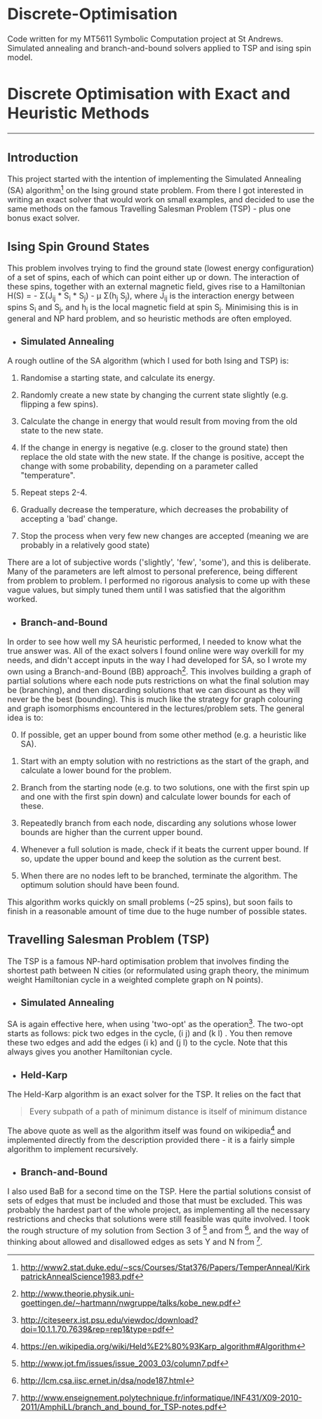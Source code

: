 # Discrete-Optimisation
Code written for my MT5611 Symbolic Computation project at St Andrews. Simulated annealing and branch-and-bound solvers applied to TSP and ising spin model.

# Discrete Optimisation with Exact and Heuristic Methods

---

## Introduction

This project started with the intention of implementing the Simulated Annealing
(SA) algorithm[^SA-orig] on the Ising ground state problem. From there I got
interested in writing an exact solver that would work on small
examples, and decided to use the same methods on the famous Travelling
Salesman Problem (TSP) - plus one bonus exact solver.

## Ising Spin Ground States

This problem involves trying to find the ground state (lowest energy
configuration) of a set of spins, each of which can point either up or down.
The interaction of these spins, together with an external magnetic field, gives
rise to a Hamiltonian H(S) = - &Sigma;(J<sub>ij</sub> * S<sub>i</sub> *
S<sub>j</sub>) - &mu; &Sigma;(h<sub>j</sub> S<sub>j</sub>), where
J<sub>ij</sub> is the interaction energy between spins S<sub>i</sub> and
S<sub>j</sub>, and h<sub>j</sub> is the local magnetic field at spin
S<sub>j</sub>.  Minimising this is in general and NP hard problem, and so
heuristic methods are often employed.

- ### Simulated Annealing

A rough outline of the SA algorithm (which I used for both Ising and TSP) is:

1. Randomise a starting state, and calculate its energy.

2. Randomly create a new state by changing the current state slightly (e.g.
   flipping a few spins).

3. Calculate the change in energy that would result from moving from the old
   state to the new state.

4. If the change in energy is negative (e.g. closer to the ground state) then
   replace the old state with the new state. If the change is positive, accept
the change with some probability, depending on a parameter called
"temperature".

5. Repeat steps 2-4.

6. Gradually decrease the temperature, which decreases the probability of
   accepting a 'bad' change.

7. Stop the process when very few new changes are accepted (meaning we are
   probably in a relatively good state)

There are a lot of subjective words ('slightly', 'few', 'some'), and this is
deliberate. Many of the parameters are left almost to personal preference,
being different from problem to problem. I performed no rigorous analysis to
come up with these vague values, but simply tuned them until I was satisfied
that the algorithm worked.


- ### Branch-and-Bound

In order to see how well my SA heuristic performed, I needed to know what the
true answer was. All of the exact solvers I found online were way overkill for
my needs, and didn't accept inputs in the way I had developed for SA, so I
wrote my own using a Branch-and-Bound (BB) approach[^BB-ising]. This involves
building a graph of partial solutions where each node puts restrictions on what
the final solution may be (branching), and then discarding solutions that we can
discount as they will never be the best (bounding). This is much like the
strategy for graph colouring and graph isomorphisms encountered in the
lectures/problem sets. The general idea is to:

0. If possible, get an upper bound from some other method (e.g. a heuristic like SA).

1. Start with an empty solution with no restrictions as the start of the graph,
   and calculate a lower bound for the problem.

2. Branch from the starting node (e.g. to two solutions, one with the first
   spin up and one with the first spin down) and calculate lower bounds for
each of these.

3. Repeatedly branch from each node, discarding any solutions whose lower
   bounds are higher than the current upper bound.

4. Whenever a full solution is made, check if it beats the current upper bound.
   If so, update the upper bound and keep the solution as the current best.

5. When there are no nodes left to be branched, terminate the algorithm. The
   optimum solution should have been found.

This algorithm works quickly on small problems (~25 spins), but soon fails to
finish in a reasonable amount of time due to the huge number of possible
states.


## Travelling Salesman Problem (TSP)

The TSP is a famous NP-hard optimisation problem that involves finding the
shortest path between N cities (or reformulated using graph theory, the minimum
weight Hamiltonian cycle in a weighted complete graph on N points). 

- ### Simulated Annealing

SA is again effective here, when using 'two-opt' as the operation[^two-opt]. The two-opt
starts as follows: pick two edges in the cycle, (i j) and (k l) . You then
remove these two edges and add the edges (i k) and (j l) to the cycle. Note
that this always gives you another Hamiltonian cycle.

- ### Held-Karp

The Held-Karp algorithm is an exact solver for the TSP. It relies on the fact that

> Every subpath of a path of minimum distance is itself of minimum distance

The above quote as well as the algorithm itself was found on wikipedia[^HK] and
implemented directly from the description provided there - it is a fairly
simple algorithm to implement recursively.

- ### Branch-and-Bound

I also used BaB for a second time on the TSP. Here the partial solutions
consist of sets of edges that must be included and those that must be excluded.
This was probably the hardest part of the whole project, as implementing all
the necessary restrictions and checks that solutions were still feasible was
quite involved. I took the rough structure of my solution from Section 3 of
[^msword] and from [^nostyle], and the way of thinking about allowed and disallowed edges
as sets Y and N from [^YN].


[^SA-orig]: <http://www2.stat.duke.edu/~scs/Courses/Stat376/Papers/TemperAnneal/KirkpatrickAnnealScience1983.pdf>
[^BB-ising]: <http://www.theorie.physik.uni-goettingen.de/~hartmann/nwgruppe/talks/kobe_new.pdf>
[^msword]: <http://www.jot.fm/issues/issue_2003_03/column7.pdf>
[^nostyle]: <http://lcm.csa.iisc.ernet.in/dsa/node187.html>
[^YN]: <http://www.enseignement.polytechnique.fr/informatique/INF431/X09-2010-2011/AmphiLL/branch_and_bound_for_TSP-notes.pdf>
[^two-opt]: <http://citeseerx.ist.psu.edu/viewdoc/download?doi=10.1.1.70.7639&rep=rep1&type=pdf>
[^HK]: <https://en.wikipedia.org/wiki/Held%E2%80%93Karp_algorithm#Algorithm>

<style>
    body {
        color: #333;
        max-width: 700px;
        margin: 50px;
        font-size: 18px;
    }
</style>

